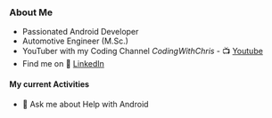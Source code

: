 ### About Me
- Passionated Android Developer 
- Automotive Engineer (M.Sc.) 
- YouTuber with my Coding Channel _CodingWithChris_   -   📺 [Youtube][youtube]
- Find me on 👔 [LinkedIn][linkedin]

#### My current Activities

- 💬 Ask me about Help with Android

<!-- ![Anurag's GitHub stats](https://github-readme-stats.vercel.app/api?username=ChrisRoh92&show_icons=true&theme=radical) -->

[youtube]: https://www.youtube.com/channel/UCnHLNcYvReQqXrrR3Z7ktEA
[divvyDiary]: https://github.com/ChrisRoh92/SmartVocTrainer
[linkedin]: https://www.linkedin.com/in/christophrohnert/
